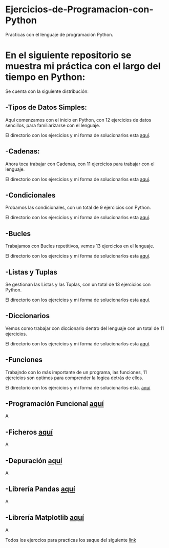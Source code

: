 # Ejercicios-de-Programacion-con-Python

Practicas con el lenguaje de programación Python.

En el siguiente repositorio se muestra mi práctica con el largo del tiempo en Python:
=====================================================================================

Se cuenta con la siguiente distribución:

-Tipos de Datos Simples:
---------------------------------
Aquí comenzamos con el inicio en Python, con 12 ejercicios de datos sencillos, para familiarizarse con el lenguaje.

El directorio con los ejercicios y mi forma de solucionarlos esta  [aquí](https://github.com/SyZeck/Ejercicios-de-Programacion-con-Python/tree/main/Tipos%20de%20Datos%20Simples).

-Cadenas:
---------------------------------
Ahora toca trabajar con Cadenas, con 11 ejercicios para trabajar con el lenguaje.

El directorio con los ejercicios y mi forma de solucionarlos esta  [aquí](https://github.com/SyZeck/Ejercicios-de-Programacion-con-Python/tree/main/Cadenas).

-Condicionales
---------------------------------
Probamos las condicionales, con un total de 9 ejercicios con Python.

El directorio con los ejercicios y mi forma de solucionarlos esta  [aquí](https://github.com/SyZeck/Ejercicios-de-Programacion-con-Python/tree/main/Condicionales).

-Bucles 
---------------------------------
Trabajamos con Bucles repetitivos, vemos 13 ejercicios en el lenguaje.

El directorio con los ejercicios y mi forma de solucionarlos esta  [aquí](https://github.com/SyZeck/Ejercicios-de-Programacion-con-Python/tree/main/Bucles).

-Listas y Tuplas
---------------------------------
Se gestionan las Listas y las Tuplas, con un total de 13 ejercicios con Python.

El directorio con los ejercicios y mi forma de solucionarlos esta  [aquí](https://github.com/SyZeck/Ejercicios-de-Programacion-con-Python/tree/main/Listas%20y%20Tuplas).

-Diccionarios 
---------------------------------
Vemos como trabajar con diccionario dentro del lenguaje con un total de 11 ejercicios.

 El directorio con los ejercicios y mi forma de solucionarlos esta [aquí](https://github.com/SyZeck/Ejercicios-de-Programacion-con-Python/tree/main/Diccionarios).

-Funciones 
---------------------------------
Trabajndo con lo más importante de un programa, las funciones, 11 ejercicios son optimos para comprender la logica detrás de ellos.

El directorio con los ejercicios y mi forma de solucionarlos esta. [aquí](https://github.com/SyZeck/Ejercicios-de-Programacion-con-Python/tree/main/Funciones)

-Programación Funcional [aquí]()
---------------------------------
A

-Ficheros [aquí]()
---------------------------------
A

-Depuración [aquí]()
---------------------------------
A

-Librería Pandas [aquí]()
---------------------------------
A

-Librería Matplotlib [aquí]()
---------------------------------
A


Todos los ejerccios para practicas los saque del siguiente [link](https://aprendeconalf.es/docencia/python/ejercicios/)
